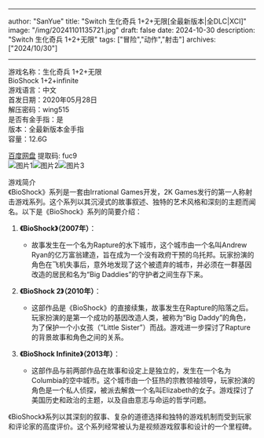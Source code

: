 
---
author: "SanYue"
title: "Switch 生化奇兵 1+2+无限[全最新版本|全DLC|XCI]"
image: "/img/20241101135721.jpg"
draft: false
date: 2024-10-30
description: "Switch 生化奇兵  1+2+无限"
tags: ["冒险","动作","射击"]
archives: ["2024/10/30"]

---

游戏名称：生化奇兵  1+2+无限   
BioShock  1+2+infinite    
游戏语言：中文  
首发日期：2020年05月28日  
解压密码：wing515  
是否有金手指：是  
版本：全最新版本金手指   
容量：12.6G

[百度网盘](https://pan.baidu.com/s/1aPN--8O8SRojjxElqTtxOg) 提取码: fuc9  
![图片1](/img/4d84add9.jpg)![图片2](/img/78d53475.jpg)![图片3](/img/ffea8135.jpg)  

游戏简介  
《BioShock》系列是一套由Irrational Games开发，2K Games发行的第一人称射击游戏系列。这个系列以其沉浸式的故事叙述、独特的艺术风格和深刻的主题而闻名。以下是《BioShock》系列的简要介绍：

1. **《BioShock》（2007年）**：
   - 故事发生在一个名为Rapture的水下城市，这个城市由一个名叫Andrew Ryan的亿万富翁建造，旨在成为一个没有政府干预的乌托邦。玩家扮演的角色在飞机失事后，意外地发现了这个被遗弃的城市，并必须在一群基因改造的居民和名为“Big Daddies”的守护者之间生存下来。

2. **《BioShock 2》（2010年）**：
   - 这部作品是《BioShock》的直接续集，故事发生在Rapture的陷落之后。玩家扮演的是第一个成功的基因改造人类，被称为“Big Daddy”的角色，为了保护一个小女孩（“Little Sister”）而战。游戏进一步探讨了Rapture的背景故事和角色之间的关系。

3. **《BioShock Infinite》（2013年）**：
   - 这部作品与前两部作品在故事和设定上是独立的，发生在一个名为Columbia的空中城市。这个城市由一个狂热的宗教领袖领导，玩家扮演的角色是一个私人侦探，被派去解救一个名叫Elizabeth的女子。游戏探讨了美国历史和政治的主题，以及自由意志与命运的哲学问题。

《BioShock》系列以其深刻的叙事、复杂的道德选择和独特的游戏机制而受到玩家和评论家的高度评价。这个系列经常被认为是视频游戏叙事和设计的一个里程碑。
